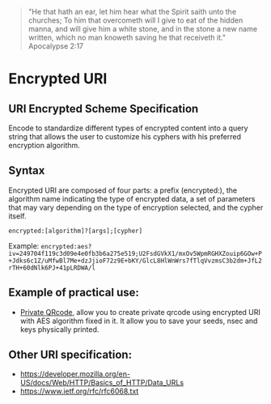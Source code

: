 > "He that hath an ear, let him hear what the Spirit saith unto the churches; To him that overcometh will I give to eat of the hidden
> manna, and will give him a white stone, and in the stone a new name written, which no man knoweth saving he that receiveth it."
> Apocalypse 2:17

# Encrypted URI
## URI Encrypted Scheme Specification

Encode to standardize different types of encrypted content into a query string that allows the user to customize his cyphers with his preferred encryption algorithm.

## Syntax
Encrypted URI are composed of four parts: a prefix (encrypted:), the algorithm name indicating the type of encrypted data, a set of parameters that may vary depending on the type of encryption selected, and the cypher itself.

```encrypted:[algorithm]?[args];[cypher]```

Example:
```encrypted:aes?iv=249704f119c3d09e4e0fb3b6a275e519;U2FsdGVkX1/mxOv5WpmRGHXZouip6GOw+P+Jdks6c1Z/uMfwBl7Me+dzJjioF72z9E+bKY/GlcL8HlWnWrs7fTlqVvzmsC3b2dm+JfL2rTH+60dNlk6PJ+41pLRDWA/l```

## Example of practical use:
 - [Private QRcode](https://antonioconselheiro.github.io/private-qrcode/#/home), allow you to create private qrcode using encrypted URI with AES algorithm fixed in it. It allow you to save your seeds, nsec and keys physically printed.

## Other URI specification:
 - https://developer.mozilla.org/en-US/docs/Web/HTTP/Basics_of_HTTP/Data_URLs
 - https://www.ietf.org/rfc/rfc6068.txt
